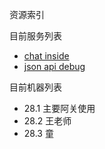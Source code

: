 资源索引

目前服务列表

* [chat inside ](https://c.tibok.org)
* [json api debug](https://j.tibok.org)

目前机器列表

* 28.1  主要阿关使用
* 28.2  王老师
* 28.3  童
